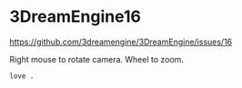# 3DreamEngine16

https://github.com/3dreamengine/3DreamEngine/issues/16

Right mouse to rotate camera. Wheel to zoom.

```
love .
```
